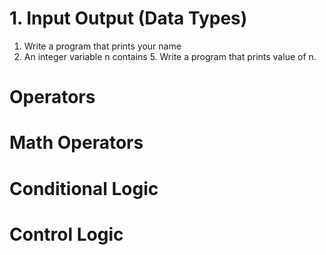# 1. Input Output (Data Types)

1. Write a program that prints your name
2. An integer variable n contains 5. Write a program that prints value of n.

# Operators

# Math Operators

# Conditional Logic

# Control Logic